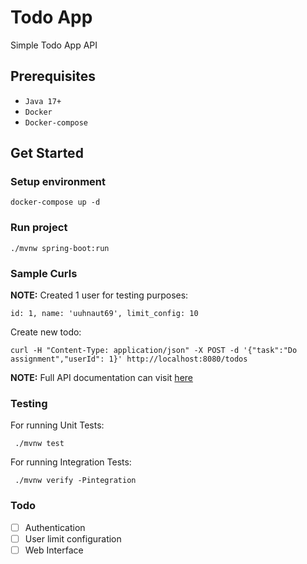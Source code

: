 # Todo App

Simple Todo App API

## Prerequisites

- `Java 17+`
- `Docker`
- `Docker-compose`

## Get Started

### Setup environment

```shell
docker-compose up -d
```

### Run project

```shell
./mvnw spring-boot:run 
```

### Sample Curls

**NOTE:**
Created 1 user for testing purposes:

```shell
id: 1, name: 'uuhnaut69', limit_config: 10
```

Create new todo:

```shell
curl -H "Content-Type: application/json" -X POST -d '{"task":"Do assignment","userId": 1}' http://localhost:8080/todos
```

**NOTE:** Full API documentation can visit [here](http://localhost:8080/swagger-ui/index.html#/)

### Testing

For running Unit Tests:

```shell
 ./mvnw test 
```

For running Integration Tests:

```shell
 ./mvnw verify -Pintegration 
```

### Todo

- [ ] Authentication
- [ ] User limit configuration
- [ ] Web Interface